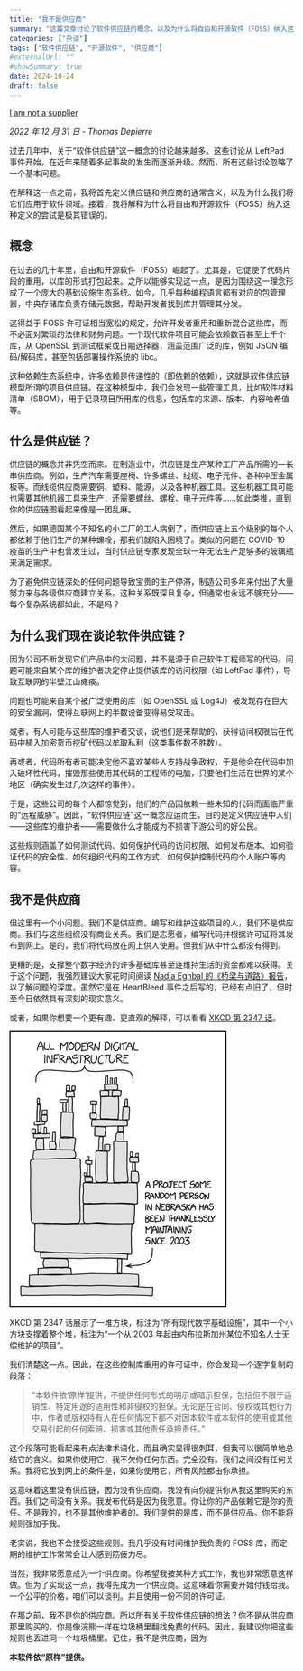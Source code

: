 ```yaml
---
title: "我不是供应商"
summary: "这篇文章讨论了软件供应链的概念，以及为什么将自由和开源软件（FOSS）纳入这种定义的尝试是极其错误的。翻译自 [Software Maxims](https://www.softwaremaxims.com/blog/not-a-supplier)"
categories: ["杂谈"]
tags: ["软件供应链", "开源软件", "供应商"]
#externalUrl: ""
#showSummary: true
date: 2024-10-24
draft: false
---
```


[I am not a supplier](https://www.softwaremaxims.com/blog/not-a-supplier)

_2022 年 12 月 31 日 - Thomas Depierre_

过去几年中，关于“软件供应链”这一概念的讨论越来越多。这些讨论从 LeftPad 事件开始，在近年来随着多起事故的发生而逐渐升级。然而，所有这些讨论忽略了一个基本问题。

在解释这一点之前，我将首先定义供应链和供应商的通常含义，以及为什么我们将它们应用于软件领域。接着，我将解释为什么将自由和开源软件（FOSS）纳入这种定义的尝试是极其错误的。

## 概念

在过去的几十年里，自由和开源软件（FOSS）崛起了。尤其是，它促使了代码片段的重用，以库的形式打包起来。之所以能够实现这一点，是因为围绕这一理念形成了一个庞大的基础设施生态系统。如今，几乎每种编程语言都有对应的包管理器，中央存储库负责存储元数据，帮助开发者找到库并管理其分发。

这得益于 FOSS 许可证相当宽松的规定，允许开发者重用和重新混合这些库，而不必面对繁琐的法律和财务问题。一个现代软件项目可能会依赖数百甚至上千个库，从 OpenSSL 到测试框架或日期选择器，涵盖范围广泛的库，例如 JSON 编码/解码库，甚至包括部署操作系统的 libc。

这种依赖生态系统中，许多依赖是传递性的（即依赖的依赖），这就是软件供应链模型所谓的项目供应链。在这种模型中，我们会发现一些管理工具，比如软件材料清单（SBOM），用于记录项目所用库的信息，包括库的来源、版本、内容哈希值等。

## 什么是供应链？

供应链的概念并非凭空而来。在制造业中，供应链是生产某种工厂产品所需的一长串供应商。例如，生产汽车需要座椅、许多螺丝、线缆、电子元件、各种冲压金属板等。而线缆供应商需要铜、塑料、能源，以及各种机器工具。这些机器工具可能也需要其他机器工具来生产，还需要螺丝、螺栓、电子元件等……如此类推，直到你的供应链图看起来像是一团乱麻。

然后，如果德国某个不知名的小工厂的工人病倒了，而供应链上五个级别的每个人都依赖于他们生产的某种螺栓，那我们就陷入困境了。类似的问题在 COVID-19 疫苗的生产中也曾发生过，当时供应链专家发现全球一年无法生产足够多的玻璃瓶来满足需求。

为了避免供应链深处的任何问题导致宝贵的生产停滞，制造公司多年来付出了大量努力来与各级供应商建立关系。这种关系既深且复杂，但通常也永远不够充分——每个复杂系统都如此，不是吗？

## 为什么我们现在谈论软件供应链？

因为公司不断发现它们产品中的大问题，并不是源于自己软件工程师写的代码。问题可能来自某个库的维护者决定停止提供该库的访问权限（如 LeftPad 事件），导致互联网的半壁江山瘫痪。

问题也可能来自某个被广泛使用的库（如 OpenSSL 或 Log4J）被发现存在巨大的安全漏洞，使得互联网上的半数设备变得易受攻击。

或者，有人可能与这些库的维护者交谈，说他们是来帮助的，获得访问权限后在代码中植入加密货币挖矿代码以牟取私利（这类事件数不胜数）。

再或者，代码所有者可能决定他不喜欢某些人支持战争政权，于是他会在代码中加入破坏性代码，摧毁那些使用其代码的工程师的电脑，只要他们生活在世界的某个地区（确实发生过几次这样的事件）。

于是，这些公司的每个人都惊觉到，他们的产品因依赖一些未知的代码而面临严重的“远程威胁”。因此，“软件供应链”这一概念应运而生，目的是定义供应链中人们——这些库的维护者——需要做什么才能成为不损害下游公司的好公民。

这些规则涵盖了如何测试代码、如何保护代码的访问权限、如何发布版本、如何验证代码的安全性、如何组织代码的工作方式、如何保护控制代码的个人账户等内容。

## 我不是供应商

但这里有一个小问题。我们不是供应商。编写和维护这些项目的人，我们不是供应商。我们与这些组织没有商业关系。我们是志愿者，编写代码并根据许可证将其发布到网上。是的，我们将代码放在网上供人使用。但我们从中什么都没有得到。

更糟的是，支撑整个数字经济的许多基础库甚至连维持生活的资金都难以获得。关于这个问题，我强烈建议大家花时间阅读 [Nadia Eghbal 的《桥梁与道路》报告](https://www.fordfoundation.org/work/learning/research-reports/roads-and-bridges-the-unseen-labor-behind-our-digital-infrastructure/)，以了解问题的深度。虽然它是在 HeartBleed 事件之后写的，已经有点旧了，但时至今日依然具有深刻的现实意义。

或者，如果你想要一个更有趣、更直观的解释，可以看看 [XKCD 第 2347 话](https://xkcd.com/2347/)。

![XKCD 第2347话展示了一堆方块，标注为“所有现代数字基础设施”，其中一个小方块支撑着整个堆，标注为“一个从2003年起由内布拉斯加州某位不知名人士无偿维护的项目”。](image.png)

XKCD 第 2347 话展示了一堆方块，标注为“所有现代数字基础设施”，其中一个小方块支撑着整个堆，标注为“一个从 2003 年起由内布拉斯加州某位不知名人士无偿维护的项目”。

我们清楚这一点。因此，在这些控制库重用的许可证中，你会发现一个逐字复制的段落：

> “本软件依‘原样’提供，不提供任何形式的明示或暗示担保，包括但不限于适销性、特定用途的适用性和非侵权的担保。无论是在合同、侵权或其他行为中，作者或版权持有人在任何情况下都不对因本软件或本软件的使用或其他交易引起的任何索赔、损害或其他责任承担责任。”

这个段落可能看起来有点法律术语化，而且确实显得很刺耳，但我可以很简单地总结它的含义。如果你使用它，我不欠你任何东西。完全没有。我们之间没有任何关系。我将它放到网上的条件是，如果你使用它，所有风险都由你承担。

这意味着这里没有供应链，因为没有供应商。我没有向你提供你从我这里购买的东西。我们之间没有关系。我发布代码是因为我愿意。你让你的产品依赖它是你的责任。不是我的，也不是其他维护者的。我们提供的是库，而不是供应品。你不能将规则强加于我。

老实说，我也不会接受这些规则。我几乎没有时间维护我负责的 FOSS 库，而定期的维护工作常常会让人感到筋疲力尽。

当然，我非常愿意成为一个供应商。你希望我按某种方式工作，我也非常愿意这样做。但为了实现这一点，我得先成为一个供应商。这意味着你需要开始付钱给我。一个公平的价格，咱们可以谈判。并且使用一份不同的许可证。

在那之前，我不是你的供应商。所以所有关于软件供应链的想法？你不是从供应商那里购买的，你是像浣熊一样在垃圾桶里翻找免费的代码。因此，我建议你把这些规则也丢进同一个垃圾桶里。记住，我不是供应商，因为

**本软件依“原样”提供。**
